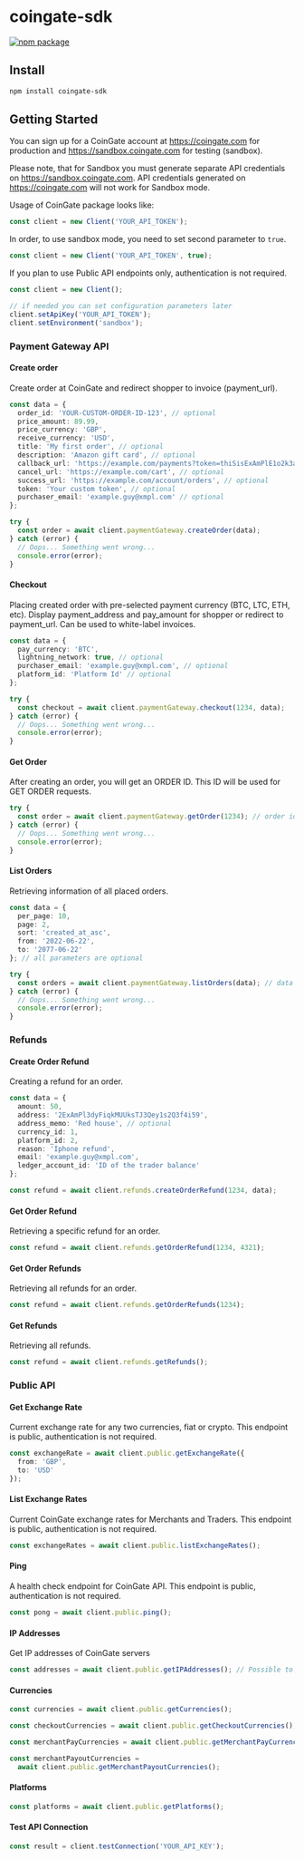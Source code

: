# coingate-sdk

[![npm package][npm-img]][npm-url]

## Install

```bash
npm install coingate-sdk
```

## Getting Started

You can sign up for a CoinGate account at https://coingate.com for production and https://sandbox.coingate.com for testing (sandbox).

Please note, that for Sandbox you must generate separate API credentials on https://sandbox.coingate.com. API credentials generated on https://coingate.com will not work for Sandbox mode.

Usage of CoinGate package looks like:

```ts
const client = new Client('YOUR_API_TOKEN');
```

In order, to use sandbox mode, you need to set second parameter to `true`.

```ts
const client = new Client('YOUR_API_TOKEN', true);
```

If you plan to use Public API endpoints only, authentication is not required.

```ts
const client = new Client();

// if needed you can set configuration parameters later
client.setApiKey('YOUR_API_TOKEN');
client.setEnvironment('sandbox');
```

### Payment Gateway API

#### Create order

Create order at CoinGate and redirect shopper to invoice (payment_url).

```ts
const data = {
  order_id: 'YOUR-CUSTOM-ORDER-ID-123', // optional
  price_amount: 89.99,
  price_currency: 'GBP',
  receive_currency: 'USD',
  title: 'My first order', // optional
  description: 'Amazon gift card', // optional
  callback_url: 'https://example.com/payments?token=thiSisExAmPlE1o2k3a4y5', // optional
  cancel_url: 'https://example.com/cart', // optional
  success_url: 'https://example.com/account/orders', // optional
  token: 'Your custom token', // optional
  purchaser_email: 'example.guy@xmpl.com' // optional
};

try {
  const order = await client.paymentGateway.createOrder(data);
} catch (error) {
  // Oops... Something went wrong...
  console.error(error);
}
```

#### Checkout

Placing created order with pre-selected payment currency (BTC, LTC, ETH, etc). Display payment_address and pay_amount for shopper or redirect to payment_url. Can be used to white-label invoices.

```ts
const data = {
  pay_currency: 'BTC',
  lightning_network: true, // optional
  purchaser_email: 'example.guy@xmpl.com', // optional
  platform_id: 'Platform Id' // optional
};

try {
  const checkout = await client.paymentGateway.checkout(1234, data);
} catch (error) {
  // Oops... Something went wrong...
  console.error(error);
}
```

#### Get Order

After creating an order, you will get an ORDER ID. This ID will be used for GET ORDER requests.

```ts
try {
  const order = await client.paymentGateway.getOrder(1234); // order id
} catch (error) {
  // Oops... Something went wrong...
  console.error(error);
}
```

#### List Orders

Retrieving information of all placed orders.

```ts
const data = {
  per_page: 10,
  page: 2,
  sort: 'created_at_asc',
  from: '2022-06-22',
  to: '2077-06-22'
}; // all parameters are optional

try {
  const orders = await client.paymentGateway.listOrders(data); // data is optional
} catch (error) {
  // Oops... Something went wrong...
  console.error(error);
}
```

### Refunds

#### Create Order Refund

Creating a refund for an order.

```ts
const data = {
  amount: 50,
  address: '2ExAmPl3dyFiqkMUUksTJ3Qey1s2Q3f4i59',
  address_memo: 'Red house', // optional
  currency_id: 1,
  platform_id: 2,
  reason: 'Iphone refund',
  email: 'example.guy@xmpl.com',
  ledger_account_id: 'ID of the trader balance'
};

const refund = await client.refunds.createOrderRefund(1234, data);
```

#### Get Order Refund

Retrieving a specific refund for an order.

```ts
const refund = await client.refunds.getOrderRefund(1234, 4321);
```

#### Get Order Refunds

Retrieving all refunds for an order.

```ts
const refund = await client.refunds.getOrderRefunds(1234);
```

#### Get Refunds

Retrieving all refunds.

```ts
const refund = await client.refunds.getRefunds();
```

### Public API

#### Get Exchange Rate

Current exchange rate for any two currencies, fiat or crypto. This endpoint is public, authentication is not required.

```ts
const exchangeRate = await client.public.getExchangeRate({
  from: 'GBP',
  to: 'USD'
});
```

#### List Exchange Rates

Current CoinGate exchange rates for Merchants and Traders. This endpoint is public, authentication is not required.

```ts
const exchangeRates = await client.public.listExchangeRates();
```

#### Ping

A health check endpoint for CoinGate API. This endpoint is public, authentication is not required.

```ts
const pong = await client.public.ping();
```

#### IP Addresses

Get IP addresses of CoinGate servers

```ts
const addresses = await client.public.getIPAddresses(); // Possible to provide separator, like: ', '
```

#### Currencies

```ts
const currencies = await client.public.getCurrencies();

const checkoutCurrencies = await client.public.getCheckoutCurrencies();

const merchantPayCurrencies = await client.public.getMerchantPayCurrencies();

const merchantPayoutCurrencies =
  await client.public.getMerchantPayoutCurrencies();
```

#### Platforms

```ts
const platforms = await client.public.getPlatforms();
```

#### Test API Connection

```ts
const result = client.testConnection('YOUR_API_KEY');
```

[npm-img]: https://i.imgur.com/t1myImf.png
[npm-url]: https://github.com/konkurenta
